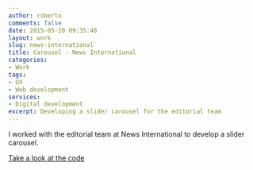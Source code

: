 ```yaml
---
author: roberto
comments: false
date: 2015-05-20 09:35:48
layout: work
slug: news-international
title: Carousel - News International
categories:
- Work
tags:
- UX
- Web development
services:
- Digital development
excerpt: Developing a slider carousel for the editorial team
---
```


I worked with the editorial team at News International to develop a slider carousel.

[Take a look at the code](https://github.com/robertocarroll/sun-carousel)




